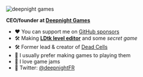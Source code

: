 ![deepnight games](https://deepnight.net/files/sponsor/githubBanner.png)

**CEO/founder at [Deepnight Games](https://deepnight.net)** 

 - ❤ You can support me on [GitHub sponsors](https://github.com/sponsors/deepnight)
 - 🛠 Making [**LDtk level editor**](https://ldtk.io) and some *secret game*
 - 🛠 Former lead & creator of [Dead Cells](https://dead-cells.com) 
  - 💬 I usually prefer making games to playing them
 - 💬 I love game jams
 - 🐥 Twitter: [@deepnightFR](https://twitter.com/deepnightfr)
 
